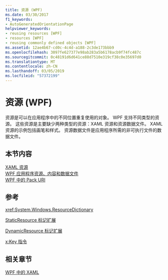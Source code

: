 ```yaml
---
title: 资源 (WPF)
ms.date: 03/30/2017
f1_keywords:
- AutoGeneratedOrientationPage
helpviewer_keywords:
- reusing resources [WPF]
- resources [WPF]
- reusing commonly defined objects [WPF]
ms.assetid: 12ae4b67-cd0c-4c4d-a188-2c3de173bbb9
ms.openlocfilehash: 3097fe627377e98ab283a5b6178acb9f74fc487c
ms.sourcegitcommit: 0c48191d6d641ce88d7510e319cf38c0e35697d0
ms.translationtype: MT
ms.contentlocale: zh-CN
ms.lasthandoff: 03/05/2019
ms.locfileid: "57372199"
---
```

# <a name="resources-wpf"></a>资源 (WPF)
资源是可以在应用程序中的不同位置重复使用的对象。 WPF 支持不同类型的资源。 这些资源是主要缺少两种类型的资源：XAML 资源和资源数据文件。 XAML 资源的示例包括画笔和样式。 资源数据文件是应用程序所需的非可执行文件的数据文件。  
  
## <a name="in-this-section"></a>本节内容  
 [XAML 资源](xaml-resources.md)  
 [WPF 应用程序资源、内容和数据文件](../app-development/wpf-application-resource-content-and-data-files.md)  
 [WPF 中的 Pack URI](../app-development/pack-uris-in-wpf.md)  
  
## <a name="reference"></a>参考  
 <xref:System.Windows.ResourceDictionary>  
  
 [StaticResource 标记扩展](staticresource-markup-extension.md)  
  
 [DynamicResource 标记扩展](dynamicresource-markup-extension.md)  
  
 [x:Key 指令](../../xaml-services/x-key-directive.md)  
  
## <a name="related-sections"></a>相关章节  
 [WPF 中的 XAML](xaml-in-wpf.md)
